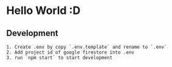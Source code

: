 # Hello World :D

## Development

    1. Create .env by copy `.env.template` and rename to `.env`
    2. Add project id of google firestore into .env
    3. run `npm start` to start development
